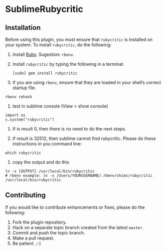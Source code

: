 SublimeRubycritic
================================


## Installation

Before using this plugin, you must ensure that `rubycritic` is installed on your system. To install `rubycritic`, do the following:

1. Install [Ruby](http://www.ruby-lang.org). Sugestion: `rbenv`.

1. Install `rubycritic` by typing the following in a terminal:
   ```
   [sudo] gem install rubycritic
   ```

1. If you are using `rbenv`, ensure that they are loaded in your shell’s correct startup file.
  ```
  rbenv rehash
  ```
1. test in sublime console (View > show console)
  ```
  import os
  s.system("rubycritic")
  ```

1. If is result 0, then there is no need to do the next steps. 
 
1. If result is 32512, then sublime cannot find rubycritic. Please do these instructions in you command line:
  ```
  which rubycritic
  ```

1. copy the output and do this
  ```
  ln -s [OUTPUT] /usr/local/bin/rubycritic
  # rbenv example: ln -s /Users/YOURUSERNAME/.rbenv/shims/rubycritic /usr/local/bin/rubycritic
  ```

## Contributing
If you would like to contribute enhancements or fixes, please do the following:

1. Fork the plugin repository.
1. Hack on a separate topic branch created from the latest `master`.
1. Commit and push the topic branch.
1. Make a pull request.
1. Be patient.  ;-)

